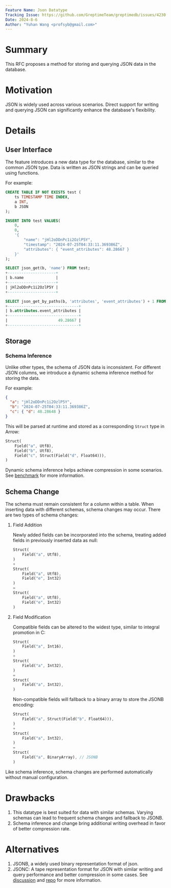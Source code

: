 ```yaml
---
Feature Name: Json Datatype
Tracking Issue: https://github.com/GreptimeTeam/greptimedb/issues/4230
Date: 2024-8-6
Author: "Yuhan Wang <profsyb@gmail.com>"
---
```


# Summary
This RFC proposes a method for storing and querying JSON data in the database.

# Motivation
JSON is widely used across various scenarios. Direct support for writing and querying JSON can significantly enhance the database's flexibility.

# Details

## User Interface
The feature introduces a new data type for the database, similar to the common JSON type. Data is written as JSON strings and can be queried using functions.

For example:
```SQL
CREATE TABLE IF NOT EXISTS test (
    ts TIMESTAMP TIME INDEX,
    a INT,
    b JSON
);

INSERT INTO test VALUES(
    0,
    0,
    '{
        "name": "jHl2oDDnPc1i2OzlP5Y",
        "timestamp": "2024-07-25T04:33:11.369386Z",
        "attributes": { "event_attributes": 48.28667 }
    }'
);

SELECT json_get(b, 'name') FROM test;
+---------------------+
| b.name              |
+---------------------+
| jHl2oDDnPc1i2OzlP5Y |
+---------------------+

SELECT json_get_by_paths(b, 'attributes', 'event_attributes') + 1 FROM test;
+-------------------------------+
| b.attributes.event_attributes |
+-------------------------------+
|                      49.28667 |
+-------------------------------+

```

## Storage

### Schema Inference
Unlike other types, the schema of JSON data is inconsistent. For different JSON columns, we introduce a dynamic schema inference method for storing the data.

For example:
```JSON
{
  "a": "jHl2oDDnPc1i2OzlP5Y",
  "b": "2024-07-25T04:33:11.369386Z",
  "c": { "d": 48.28648 }
}
```
This will be parsed at runtime and stored as a corresponding `Struct` type in Arrow:
```Rust
Struct(
    Field("a", Utf8),
    Field("b", Utf8),
    Field("c", Struct(Field("d", Float64))),
)
```

Dynamic schema inference helps achieve compression in some scenarios. See [benchmark](https://github.com/CookiePieWw/json-format-in-parquet-benchmark/) for more information.

## Schema Change
The schema must remain consistent for a column within a table. When inserting data with different schemas, schema changes may occur. There are two types of schema changes:

1. Field Addition

   Newly added fields can be incorporated into the schema, treating added fields in previously inserted data as null:
   ```Rust
   Struct(
       Field("a", Utf8),
   )
   +
   Struct(
       Field("a", Utf8),
       Field("e", Int32)
   )
   =
   Struct(
       Field("a", Utf8),
       Field("e", Int32)
   )
   ```

2. Field Modification

   Compatible fields can be altered to the widest type, similar to integral promotion in C:
   ```Rust
   Struct(
       Field("a", Int16),
   )
   +
   Struct(
       Field("a", Int32),
   )
   =
   Struct(
       Field("a", Int32),
   )
   ```

   Non-compatible fields will fallback to a binary array to store the JSONB encoding:
   ```Rust
   Struct(
       Field("a", Struct(Field("b", Float64))),
   )
   +
   Struct(
       Field("a", Int32),
   )
   =
   Struct(
       Field("a", BinaryArray), // JSONB
   )
   ```

Like schema inference, schema changes are performed automatically without manual configuration.

# Drawbacks

1. This datatype is best suited for data with similar schemas. Varying schemas can lead to frequent schema changes and fallback to JSONB.
2. Schema inference and change bring additional writing overhead in favor of better compression rate.

# Alternatives

1. JSONB, a widely used binary representation format of json.
2. JSONC: A tape representation format for JSON with similar writing and query performance and better compression in some cases. See [discussion](https://github.com/apache/datafusion/issues/7845#issuecomment-2068061465) and [repo](https://github.com/CookiePieWw/jsonc) for more information.
